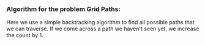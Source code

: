 ### Algorithm  for the problem Grid Paths:

Here we use a simple backtracking algorithm to find all possible paths that we can traverse. If we come across a path we haven't seen yet, we increase the count by 1.
